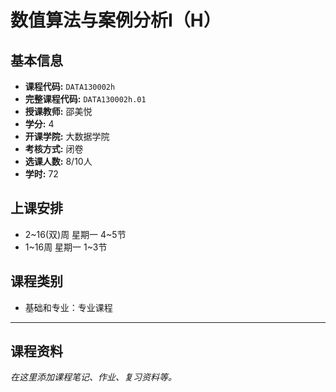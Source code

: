 # 数值算法与案例分析I（H）

## 基本信息

- **课程代码:** `DATA130002h`
- **完整课程代码:** `DATA130002h.01`
- **授课教师:** 邵美悦
- **学分:** 4
- **开课学院:** 大数据学院
- **考核方式:** 闭卷
- **选课人数:** 8/10人
- **学时:** 72

## 上课安排

- 2~16(双)周 星期一 4~5节
- 1~16周 星期一 1~3节

## 课程类别

- 基础和专业：专业课程

---

## 课程资料

*在这里添加课程笔记、作业、复习资料等。* 